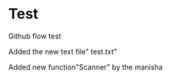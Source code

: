 # Test

Github flow test

Added the new text file" test.txt"

Added new function"Scanner" by the manisha
